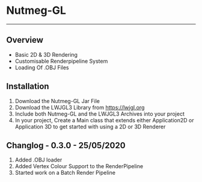 # Nutmeg-GL

----

## Overview

- Basic 2D & 3D Rendering
- Customisable Renderpipeline System
- Loading Of .OBJ Files



## Installation

1. Download the Nutmeg-GL Jar File
2. Download the LWJGL3 Library from https://lwjgl.org
3. Include both Nutmeg-GL and the LWJGL3 Archives into your project
4. In your project, Create a Main class that extends either Application2D or Application 3D to get started with using a 2D or 3D Renderer

## Changlog - 0.3.0 - 25/05/2020

1. Added .OBJ loader
2. Added Vertex Colour Support to the RenderPipeline
3. Started work on a Batch Render Pipeline

